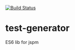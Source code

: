 [![Build Status](https://secure.travis-ci.org/toddmoore/test-generator.png?branch=master)](https://travis-ci.org/toddmoore/test-generator)
  
test-generator
===========
ES6 lib for jspm

